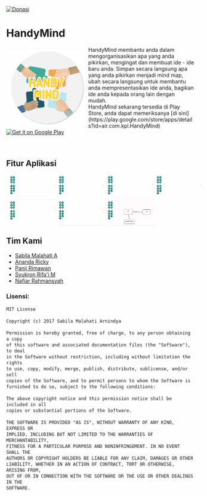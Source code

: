 [![Donasi](https://img.shields.io/badge/donate-paypal-blue.svg)](https://www.paypal.me/HoraApps)
# HandyMind
<img src="/app/src/main/res/mipmap-xxxhdpi/ic_launcher_round.png" align="left" width="200" hspace="10" vspace="10">
HandyMind membantu anda dalam mengorganisasikan apa yang anda pikirkan, mengingat dan membuat ide - ide baru anda. Simpan secara langsung apa yang anda pikirkan menjadi mind map, ubah secara langsung untuk membantu anda mempresentasikan ide anda, bagikan ide  anda kepada orang lain dengan mudah.</br>
HandyMind sekarang tersedia di Play Store, anda dapat memeriksanya [di sini](https://play.google.com/store/apps/details?id=air.com.kpl.HandyMind)</br>

<div style="display:flex;" >
<a href="#">
    <img alt="Get it on Google Play"
        height="80"
        src="https://play.google.com/intl/en_us/badges/images/generic/en_badge_web_generic.png" />
</a>
</div>
</br></br>

## Fitur Aplikasi
<div style="display:flex;" >
<img style="margin-left:10px;" src="gif/undoredo.gif" width="24%" >
<img style="margin-left:10px;" src="gif/textwithshape.gif" width="24%" >
<img style="margin-left:10px;" src="gif/observer-line.gif" width="24%" >
<img style="margin-left:10px;" src="gif/dash-straighline.gif" width="24%" >
</div>

<div style="display:flex;" >
<img style="margin-left:10px;" src="gif/create-shape.gif" width="24%" >
<img style="margin-left:10px;" src="gif/demomindmap.gif" width="24%" >
<img style="margin-left:10px;" src="gif/export.gif" width="24%" >
</div>

Tim Kami
---
- [Sabila Malahati A](https://github.com/bellaarnindya)
- [Ananda Ricky](https://github.com/nandaricky)
- [Panji Rimawan](https://github.com/njiipanji)
- [Syukron Rifa'i M](https://github.com/syukronrm)
- [Nafiar Rahmansyah](https://github.com/nafiar)

### Lisensi: 
	MIT License

	Copyright (c) 2017 Sabila Malahati Arnindya

	Permission is hereby granted, free of charge, to any person obtaining a copy
	of this software and associated documentation files (the "Software"), to deal
	in the Software without restriction, including without limitation the rights
	to use, copy, modify, merge, publish, distribute, sublicense, and/or sell
	copies of the Software, and to permit persons to whom the Software is
	furnished to do so, subject to the following conditions:

	The above copyright notice and this permission notice shall be included in all
	copies or substantial portions of the Software.

	THE SOFTWARE IS PROVIDED "AS IS", WITHOUT WARRANTY OF ANY KIND, EXPRESS OR
	IMPLIED, INCLUDING BUT NOT LIMITED TO THE WARRANTIES OF MERCHANTABILITY,
	FITNESS FOR A PARTICULAR PURPOSE AND NONINFRINGEMENT. IN NO EVENT SHALL THE
	AUTHORS OR COPYRIGHT HOLDERS BE LIABLE FOR ANY CLAIM, DAMAGES OR OTHER
	LIABILITY, WHETHER IN AN ACTION OF CONTRACT, TORT OR OTHERWISE, ARISING FROM,
	OUT OF OR IN CONNECTION WITH THE SOFTWARE OR THE USE OR OTHER DEALINGS IN THE
	SOFTWARE.
